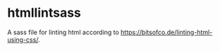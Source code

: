 # htmllintsass
A sass file for linting html according to https://bitsofco.de/linting-html-using-css/.
